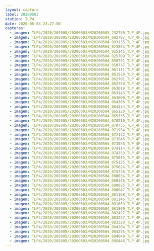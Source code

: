 ```yaml
---
layout: capture
label: 20200503
station: TLP4
date: 2020-05-03 23:27:50
capturas:
  - imagem: TLP4/2020/202005/20200503/M20200503_232750_TLP_4P.jpg
  - imagem: TLP4/2020/202005/20200503/M20200504_002707_TLP_4P.jpg
  - imagem: TLP4/2020/202005/20200503/M20200504_003135_TLP_4P.jpg
  - imagem: TLP4/2020/202005/20200503/M20200504_023554_TLP_4P.jpg
  - imagem: TLP4/2020/202005/20200503/M20200504_025141_TLP_4P.jpg
  - imagem: TLP4/2020/202005/20200503/M20200504_025709_TLP_4P.jpg
  - imagem: TLP4/2020/202005/20200503/M20200504_050731_TLP_4P.jpg
  - imagem: TLP4/2020/202005/20200503/M20200504_050737_TLP_4P.jpg
  - imagem: TLP4/2020/202005/20200503/M20200504_061111_TLP_4P.jpg
  - imagem: TLP4/2020/202005/20200503/M20200504_061529_TLP_4P.jpg
  - imagem: TLP4/2020/202005/20200503/M20200504_062701_TLP_4P.jpg
  - imagem: TLP4/2020/202005/20200503/M20200504_062758_TLP_4P.jpg
  - imagem: TLP4/2020/202005/20200503/M20200504_063019_TLP_4P.jpg
  - imagem: TLP4/2020/202005/20200503/M20200504_063143_TLP_4P.jpg
  - imagem: TLP4/2020/202005/20200503/M20200504_063600_TLP_4P.jpg
  - imagem: TLP4/2020/202005/20200503/M20200504_064306_TLP_4P.jpg
  - imagem: TLP4/2020/202005/20200503/M20200504_064334_TLP_4P.jpg
  - imagem: TLP4/2020/202005/20200503/M20200504_065120_TLP_4P.jpg
  - imagem: TLP4/2020/202005/20200503/M20200504_065335_TLP_4P.jpg
  - imagem: TLP4/2020/202005/20200503/M20200504_070210_TLP_4P.jpg
  - imagem: TLP4/2020/202005/20200503/M20200504_070755_TLP_4P.jpg
  - imagem: TLP4/2020/202005/20200503/M20200504_071954_TLP_4P.jpg
  - imagem: TLP4/2020/202005/20200503/M20200504_072142_TLP_4P.jpg
  - imagem: TLP4/2020/202005/20200503/M20200504_073545_TLP_4P.jpg
  - imagem: TLP4/2020/202005/20200503/M20200504_073558_TLP_4P.jpg
  - imagem: TLP4/2020/202005/20200503/M20200504_074114_TLP_4P.jpg
  - imagem: TLP4/2020/202005/20200503/M20200504_074333_TLP_4P.jpg
  - imagem: TLP4/2020/202005/20200503/M20200504_075015_TLP_4P.jpg
  - imagem: TLP4/2020/202005/20200503/M20200504_075135_TLP_4P.jpg
  - imagem: TLP4/2020/202005/20200503/M20200504_075624_TLP_4P.jpg
  - imagem: TLP4/2020/202005/20200503/M20200504_075736_TLP_4P.jpg
  - imagem: TLP4/2020/202005/20200503/M20200504_080034_TLP_4P.jpg
  - imagem: TLP4/2020/202005/20200503/M20200504_080346_TLP_4P.jpg
  - imagem: TLP4/2020/202005/20200503/M20200504_080825_TLP_4P.jpg
  - imagem: TLP4/2020/202005/20200503/M20200504_080947_TLP_4P.jpg
  - imagem: TLP4/2020/202005/20200503/M20200504_081108_TLP_4P.jpg
  - imagem: TLP4/2020/202005/20200503/M20200504_081146_TLP_4P.jpg
  - imagem: TLP4/2020/202005/20200503/M20200504_081659_TLP_4P.jpg
  - imagem: TLP4/2020/202005/20200503/M20200504_081809_TLP_4P.jpg
  - imagem: TLP4/2020/202005/20200503/M20200504_082427_TLP_4P.jpg
  - imagem: TLP4/2020/202005/20200503/M20200504_083227_TLP_4P.jpg
  - imagem: TLP4/2020/202005/20200503/M20200504_083320_TLP_4P.jpg
  - imagem: TLP4/2020/202005/20200503/M20200504_084204_TLP_4P.jpg
  - imagem: TLP4/2020/202005/20200503/M20200504_084255_TLP_4P.jpg
  - imagem: TLP4/2020/202005/20200503/M20200504_084648_TLP_4P.jpg
  - imagem: TLP4/2020/202005/20200503/M20200504_085446_TLP_4P.jpg
---
```

